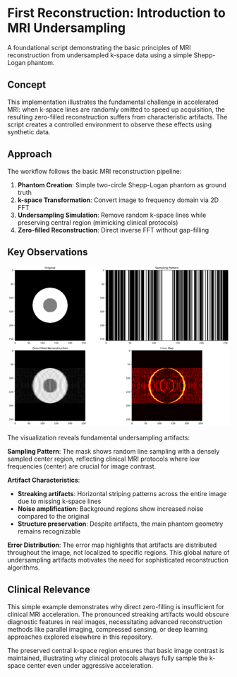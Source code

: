 # First Reconstruction: Introduction to MRI Undersampling

A foundational script demonstrating the basic principles of MRI reconstruction from undersampled k-space data using a simple Shepp-Logan phantom.

## Concept

This implementation illustrates the fundamental challenge in accelerated MRI: when k-space lines are randomly omitted to speed up acquisition, the resulting zero-filled reconstruction suffers from characteristic artifacts. The script creates a controlled environment to observe these effects using synthetic data.

## Approach

The workflow follows the basic MRI reconstruction pipeline:
1. **Phantom Creation**: Simple two-circle Shepp-Logan phantom as ground truth
2. **k-space Transformation**: Convert image to frequency domain via 2D FFT
3. **Undersampling Simulation**: Remove random k-space lines while preserving central region (mimicking clinical protocols)
4. **Zero-filled Reconstruction**: Direct inverse FFT without gap-filling

## Key Observations

![First Reconstruction Results](first_reconstruction.png)

The visualization reveals fundamental undersampling artifacts:

**Sampling Pattern**: The mask shows random line sampling with a densely sampled center region, reflecting clinical MRI protocols where low frequencies (center) are crucial for image contrast.

**Artifact Characteristics**: 
- **Streaking artifacts**: Horizontal striping patterns across the entire image due to missing k-space lines
- **Noise amplification**: Background regions show increased noise compared to the original
- **Structure preservation**: Despite artifacts, the main phantom geometry remains recognizable

**Error Distribution**: The error map highlights that artifacts are distributed throughout the image, not localized to specific regions. This global nature of undersampling artifacts motivates the need for sophisticated reconstruction algorithms.

## Clinical Relevance

This simple example demonstrates why direct zero-filling is insufficient for clinical MRI acceleration. The pronounced streaking artifacts would obscure diagnostic features in real images, necessitating advanced reconstruction methods like parallel imaging, compressed sensing, or deep learning approaches explored elsewhere in this repository.

The preserved central k-space region ensures that basic image contrast is maintained, illustrating why clinical protocols always fully sample the k-space center even under aggressive acceleration.